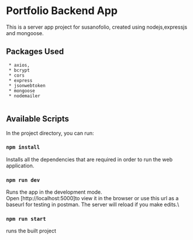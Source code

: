 # Portfolio Backend App
This is a server app project for susanofolio, created using nodejs,expressjs and mongoose.
## Packages Used
```
 * axios,
 * bcrypt
 * cors
 * express
 * jsonwebtoken
 * mongoose
 * nodemailer
 
```
## Available Scripts
In the project directory, you can run:
### `npm install`
Installs all the dependencies that are required in order to run the web application.
### `npm run dev`
Runs the app in the development mode.\
Open [http://localhost:5000]to view it in the browser or use this url as a baseurl for testing in postman.
The server will reload if you make edits.\

### `npm run start`
runs the built project
